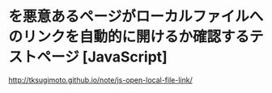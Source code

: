 ﻿# を悪意あるページがローカルファイルへのリンクを自動的に開けるか確認するテストページ [JavaScript]
http://tksugimoto.github.io/note/js-open-local-file-link/
